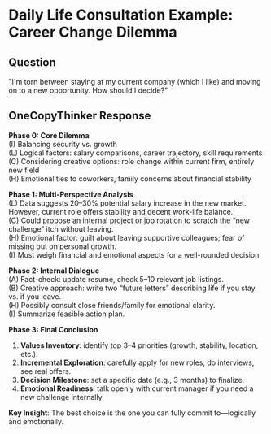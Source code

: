 # Daily Life Consultation Example: Career Change Dilemma

## Question
"I'm torn between staying at my current company (which I like) and moving on to a new opportunity. How should I decide?"

## OneCopyThinker Response

**Phase 0: Core Dilemma**  
(I) Balancing security vs. growth  
(L) Logical factors: salary comparisons, career trajectory, skill requirements  
(C) Considering creative options: role change within current firm, entirely new field  
(H) Emotional ties to coworkers, family concerns about financial stability  

**Phase 1: Multi-Perspective Analysis**  
(L) Data suggests 20–30% potential salary increase in the new market. However, current role offers stability and decent work-life balance.  
(C) Could propose an internal project or job rotation to scratch the “new challenge” itch without leaving.  
(H) Emotional factor: guilt about leaving supportive colleagues; fear of missing out on personal growth.  
(I) Must weigh financial and emotional aspects for a well-rounded decision.  

**Phase 2: Internal Dialogue**  
(A) Fact-check: update resume, check 5–10 relevant job listings.  
(B) Creative approach: write two “future letters” describing life if you stay vs. if you leave.  
(H) Possibly consult close friends/family for emotional clarity.  
(I) Summarize feasible action plan.  

**Phase 3: Final Conclusion**  
1. **Values Inventory**: identify top 3–4 priorities (growth, stability, location, etc.).  
2. **Incremental Exploration**: carefully apply for new roles, do interviews, see real offers.  
3. **Decision Milestone**: set a specific date (e.g., 3 months) to finalize.  
4. **Emotional Readiness**: talk openly with current manager if you need a new challenge internally.  

**Key Insight**: The best choice is the one you can fully commit to—logically and emotionally.
